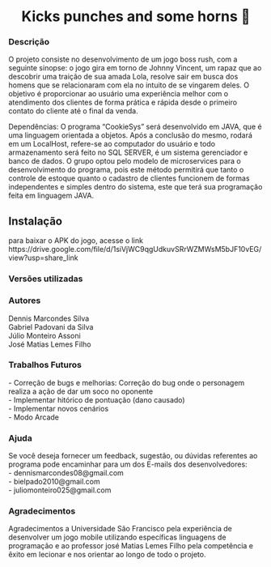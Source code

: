 <h1 align="center">Kicks punches and some horns &#128127;</h1>

<h3>Descrição</h3> O projeto consiste no desenvolvimento de um jogo boss rush, com a seguinte sinopse: o jogo gira em torno de Johnny Vincent, um rapaz que ao descobrir uma traição de sua amada Lola, resolve sair em busca dos homens que se relacionaram com ela no intuito de se vingarem deles. O objetivo é proporcionar ao usuário uma experiência melhor com o atendimento dos clientes de forma prática e rápida desde o primeiro contato do cliente até o final da venda.

Dependências: O programa “CookieSys” será desenvolvido em JAVA, que é uma linguagem orientada a objetos. Após a conclusão do mesmo, rodará em um LocalHost, refere-se ao computador do usuário e todo armazenamento será feito no SQL SERVER, é um sistema gerenciador e banco de dados. O grupo optou pelo modelo de microservices para o desenvolvimento do programa, pois este método permitirá que tanto o controle de estoque quanto o cadastro de clientes funcionem de formas independentes e simples dentro do sistema, este que terá sua programação feita em linguagem JAVA.

<h2>Instalação</h2> para baixar o APK do jogo, acesse o link https://drive.google.com/file/d/1siVjWC9qgUdkuvSRrWZMWsM5bJF10vEG/view?usp=share_link

<h3>Versões utilizadas</h3> 

<h3>Autores</h3> Dennis Marcondes Silva <br>
Gabriel Padovani da Silva <br> 
Júlio Monteiro Assoni <br>
José Matias Lemes Filho <br>

<h3>Trabalhos Futuros</h3> - Correção de bugs e melhorias: Correção do bug onde o personagem realiza a ação de dar um soco no oponente <br>
- Implementar hitórico de pontuação (dano causado) <br>
- Implementar novos cenários <br>
- Modo Arcade <br>

<h3>Ajuda</h3> Se você deseja fornecer um feedback, sugestão, ou dúvidas referentes ao programa pode encaminhar para um dos E-mails dos desenvolvedores: <br>
- dennismarcondes08@gmail.com <br>
- bielpado2010@gmail.com<br>
- juliomonteiro025@gmail.com <br>

<h3> Agradecimentos </h3>
Agradecimentos a Universidade São Francisco pela experiência de desenvolver um jogo mobile utilizando específicas linguagens de programação e ao professor josé Matias Lemes Filho pela competência e êxito em lecionar e nos orientar ao longo de todo o projeto.
